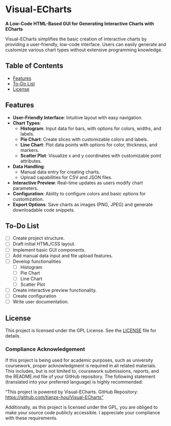 # Visual-ECharts

**A Low-Code HTML-Based GUI for Generating Interactive Charts with ECharts**

Visual-ECharts simplifies the basic creation of interactive charts by providing a user-friendly, low-code interface. Users can easily generate and customize various chart types without extensive programming knowledge.

## Table of Contents

- [Features](#features)
- [To-Do List](#to-do-list)
- [License](#license)

## Features

- **User-Friendly Interface**: Intuitive layout with easy navigation.
- **Chart Types**:
  - **Histogram**: Input data for bars, with options for colors, widths, and labels.
  - **Pie Chart**: Create slices with customizable colors and labels.
  - **Line Chart**: Plot data points with options for color, thickness, and markers.
  - **Scatter Plot**: Visualize x and y coordinates with customizable point attributes.
- **Data Handling**:
  - Manual data entry for creating charts.
  - Upload capabilities for CSV and JSON files.
- **Interactive Preview**: Real-time updates as users modify chart parameters.
- **Configuration**: Ability to configure colors and basic options for customization.
- **Export Options**: Save charts as images (PNG, JPEG) and generate downloadable code snippets.

## To-Do List

- [ ] Create project structure.
- [ ] Draft initial HTML/CSS layout.
- [ ] Implement basic GUI components.
- [ ] Add manual data input and file upload features.
- [ ] Develop functionalities
	- [ ] Histogram
	- [ ] Pie Chart
	- [ ] Line Chart
	- [ ] Scatter Plot
- [ ] Create interactive preview functionality.
- [ ] Create configuration
- [ ] Write user documentation.

## License

This project is licensed under the GPL License. See the [LICENSE](LICENSE) file for details.

### Compliance Acknowledgement

If this project is being used for academic purposes, such as university coursework, proper acknowledgment is required in all related materials. This includes, but is not limited to, coursework submissions, reports, and the README.md file of your GitHub repository. The following statement (translated into your preferred language) is highly recommended:

“This project is powered by Visual-ECharts. GitHub Repository: https://github.com/tianze-hou/Visual-ECharts”

Additionally, as this project is licensed under the GPL, you are obliged to make your source code publicly accessible. I appreciate your compliance with these requirements.
